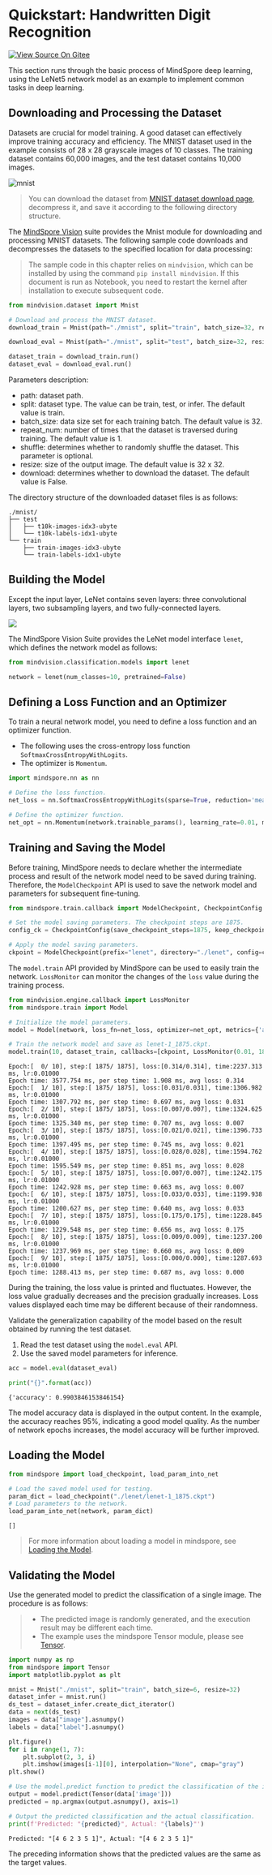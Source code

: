 # Quickstart: Handwritten Digit Recognition

[![View Source On Gitee](https://mindspore-website.obs.cn-north-4.myhuaweicloud.com/website-images/r1.7/resource/_static/logo_source_en.png)](https://gitee.com/mindspore/docs/blob/r1.7/tutorials/source_en/beginner/quick_start.md)

This section runs through the basic process of MindSpore deep learning, using the LeNet5 network model as an example to implement common tasks in deep learning.

## Downloading and Processing the Dataset

Datasets are crucial for model training. A good dataset can effectively improve training accuracy and efficiency. The MNIST dataset used in the example consists of 28 x 28 grayscale images of 10 classes. The training dataset contains 60,000 images, and the test dataset contains 10,000 images.

![mnist](https://mindspore-website.obs.cn-north-4.myhuaweicloud.com/website-images/r1.7/tutorials/source_zh_cn/beginner/images/mnist.png)

> You can download the dataset from [MNIST dataset download page](http://yann.lecun.com/exdb/mnist/), decompress it, and save it according to the following directory structure.

The [MindSpore Vision](https://mindspore.cn/vision/docs/en/r0.1/index.html) suite provides the Mnist module for downloading and processing MNIST datasets. The following sample code downloads and decompresses the datasets to the specified location for data processing:

> The sample code in this chapter relies on `mindvision`, which can be installed by using the command `pip install mindvision`. If this document is run as Notebook, you need to restart the kernel after installation to execute subsequent code.

```python
from mindvision.dataset import Mnist

# Download and process the MNIST dataset.
download_train = Mnist(path="./mnist", split="train", batch_size=32, repeat_num=1, shuffle=True, resize=32, download=True)

download_eval = Mnist(path="./mnist", split="test", batch_size=32, resize=32, download=True)

dataset_train = download_train.run()
dataset_eval = download_eval.run()
```

Parameters description:

- path: dataset path.
- split: dataset type. The value can be train, test, or infer. The default value is train.
- batch_size: data size set for each training batch. The default value is 32.
- repeat_num: number of times that the dataset is traversed during training. The default value is 1.
- shuffle: determines whether to randomly shuffle the dataset. This parameter is optional.
- resize: size of the output image. The default value is 32 x 32.
- download: determines whether to download the dataset. The default value is False.

The directory structure of the downloaded dataset files is as follows:

```text
./mnist/
├── test
│   ├── t10k-images-idx3-ubyte
│   └── t10k-labels-idx1-ubyte
└── train
    ├── train-images-idx3-ubyte
    └── train-labels-idx1-ubyte
```

## Building the Model

Except the input layer, LeNet contains seven layers: three convolutional layers, two subsampling layers, and two fully-connected layers.

![](https://mindspore-website.obs.cn-north-4.myhuaweicloud.com/website-images/r1.7/tutorials/source_zh_cn/beginner/images/lenet.png)

The MindSpore Vision Suite provides the LeNet model interface `lenet`, which defines the network model as follows:

```python
from mindvision.classification.models import lenet

network = lenet(num_classes=10, pretrained=False)
```

## Defining a Loss Function and an Optimizer

To train a neural network model, you need to define a loss function and an optimizer function.

- The following uses the cross-entropy loss function `SoftmaxCrossEntropyWithLogits`.
- The optimizer is `Momentum`.

```python
import mindspore.nn as nn

# Define the loss function.
net_loss = nn.SoftmaxCrossEntropyWithLogits(sparse=True, reduction='mean')

# Define the optimizer function.
net_opt = nn.Momentum(network.trainable_params(), learning_rate=0.01, momentum=0.9)
```

## Training and Saving the Model

Before training, MindSpore needs to declare whether the intermediate process and result of the network model need to be saved during training. Therefore, the `ModelCheckpoint` API is used to save the network model and parameters for subsequent fine-tuning.

```python
from mindspore.train.callback import ModelCheckpoint, CheckpointConfig

# Set the model saving parameters. The checkpoint steps are 1875.
config_ck = CheckpointConfig(save_checkpoint_steps=1875, keep_checkpoint_max=10)

# Apply the model saving parameters.
ckpoint = ModelCheckpoint(prefix="lenet", directory="./lenet", config=config_ck)
```

The `model.train` API provided by MindSpore can be used to easily train the network. `LossMonitor` can monitor the changes of the `loss` value during the training process.

```python
from mindvision.engine.callback import LossMonitor
from mindspore.train import Model

# Initialize the model parameters.
model = Model(network, loss_fn=net_loss, optimizer=net_opt, metrics={'accuracy'})

# Train the network model and save as lenet-1_1875.ckpt.
model.train(10, dataset_train, callbacks=[ckpoint, LossMonitor(0.01, 1875)])
```

```text
Epoch:[  0/ 10], step:[ 1875/ 1875], loss:[0.314/0.314], time:2237.313 ms, lr:0.01000
Epoch time: 3577.754 ms, per step time: 1.908 ms, avg loss: 0.314
Epoch:[  1/ 10], step:[ 1875/ 1875], loss:[0.031/0.031], time:1306.982 ms, lr:0.01000
Epoch time: 1307.792 ms, per step time: 0.697 ms, avg loss: 0.031
Epoch:[  2/ 10], step:[ 1875/ 1875], loss:[0.007/0.007], time:1324.625 ms, lr:0.01000
Epoch time: 1325.340 ms, per step time: 0.707 ms, avg loss: 0.007
Epoch:[  3/ 10], step:[ 1875/ 1875], loss:[0.021/0.021], time:1396.733 ms, lr:0.01000
Epoch time: 1397.495 ms, per step time: 0.745 ms, avg loss: 0.021
Epoch:[  4/ 10], step:[ 1875/ 1875], loss:[0.028/0.028], time:1594.762 ms, lr:0.01000
Epoch time: 1595.549 ms, per step time: 0.851 ms, avg loss: 0.028
Epoch:[  5/ 10], step:[ 1875/ 1875], loss:[0.007/0.007], time:1242.175 ms, lr:0.01000
Epoch time: 1242.928 ms, per step time: 0.663 ms, avg loss: 0.007
Epoch:[  6/ 10], step:[ 1875/ 1875], loss:[0.033/0.033], time:1199.938 ms, lr:0.01000
Epoch time: 1200.627 ms, per step time: 0.640 ms, avg loss: 0.033
Epoch:[  7/ 10], step:[ 1875/ 1875], loss:[0.175/0.175], time:1228.845 ms, lr:0.01000
Epoch time: 1229.548 ms, per step time: 0.656 ms, avg loss: 0.175
Epoch:[  8/ 10], step:[ 1875/ 1875], loss:[0.009/0.009], time:1237.200 ms, lr:0.01000
Epoch time: 1237.969 ms, per step time: 0.660 ms, avg loss: 0.009
Epoch:[  9/ 10], step:[ 1875/ 1875], loss:[0.000/0.000], time:1287.693 ms, lr:0.01000
Epoch time: 1288.413 ms, per step time: 0.687 ms, avg loss: 0.000
```

During the training, the loss value is printed and fluctuates. However, the loss value gradually decreases and the precision gradually increases. Loss values displayed each time may be different because of their randomness.

Validate the generalization capability of the model based on the result obtained by running the test dataset.

1. Read the test dataset using the `model.eval` API.
2. Use the saved model parameters for inference.

```python
acc = model.eval(dataset_eval)

print("{}".format(acc))
```

```text
{'accuracy': 0.9903846153846154}
```

The model accuracy data is displayed in the output content. In the example, the accuracy reaches 95%, indicating a good model quality. As the number of network epochs increases, the model accuracy will be further improved.

## Loading the Model

```python
from mindspore import load_checkpoint, load_param_into_net

# Load the saved model used for testing.
param_dict = load_checkpoint("./lenet/lenet-1_1875.ckpt")
# Load parameters to the network.
load_param_into_net(network, param_dict)
```

```text
[]
```

> For more information about loading a model in mindspore, see [Loading the Model](https://www.mindspore.cn/tutorials/en/r1.7/beginner/save_load.html#loading-the-model).

## Validating the Model

Use the generated model to predict the classification of a single image. The procedure is as follows:

> - The predicted image is randomly generated, and the execution result may be different each time.
> - The example uses the mindspore Tensor module, please see [Tensor](https://www.mindspore.cn/tutorials/en/r1.7/beginner/tensor.html).

```python
import numpy as np
from mindspore import Tensor
import matplotlib.pyplot as plt

mnist = Mnist("./mnist", split="train", batch_size=6, resize=32)
dataset_infer = mnist.run()
ds_test = dataset_infer.create_dict_iterator()
data = next(ds_test)
images = data["image"].asnumpy()
labels = data["label"].asnumpy()

plt.figure()
for i in range(1, 7):
    plt.subplot(2, 3, i)
    plt.imshow(images[i-1][0], interpolation="None", cmap="gray")
plt.show()

# Use the model.predict function to predict the classification of the image.
output = model.predict(Tensor(data['image']))
predicted = np.argmax(output.asnumpy(), axis=1)

# Output the predicted classification and the actual classification.
print(f'Predicted: "{predicted}", Actual: "{labels}"')
```

```text
Predicted: "[4 6 2 3 5 1]", Actual: "[4 6 2 3 5 1]"
```

The preceding information shows that the predicted values are the same as the target values.
